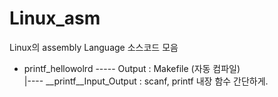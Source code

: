 # Linux_asm
Linux의 assembly Language 소스코드 모음
- printf_hellowolrd ----- Output : Makefile (자동 컴파일)  
                    |---- __printf__Input_Output : scanf, printf 내장 함수 간단하게.  

